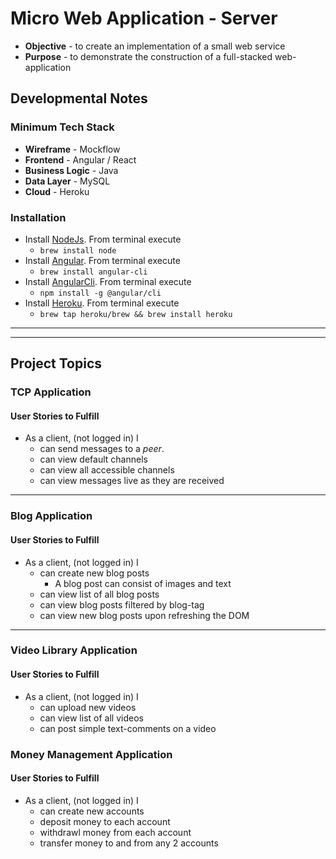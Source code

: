 # Micro Web Application - Server
* **Objective** - to create an implementation of a small web service
* **Purpose** - to demonstrate the construction of a full-stacked web-application

## Developmental Notes
### Minimum Tech Stack
* **Wireframe** - Mockflow
* **Frontend** - Angular / React
* **Business Logic** - Java
* **Data Layer** - MySQL
* **Cloud** - Heroku

### Installation
* Install [NodeJs](https://nodejs.org/en/). From terminal execute
    * `brew install node`
* Install [Angular](http://angular.io/). From terminal execute
    * `brew install angular-cli`
* Install [AngularCli](). From terminal execute
    * `npm install -g @angular/cli`
* Install [Heroku](). From terminal execute
	* `brew tap heroku/brew && brew install heroku`

<hr><hr>







## Project Topics

### TCP Application

#### User Stories to Fulfill  
* As a client, (not logged in) I
    * can send messages to a _peer_.
	* can view default channels
	* can view all accessible channels
	* can view messages live as they are received

<hr>





### Blog Application

#### User Stories to Fulfill  
* As a client, (not logged in) I
    * can create new blog posts
        * A blog post can consist of images and text
	* can view list of all blog posts
    * can view blog posts filtered by blog-tag
	* can view new blog posts upon refreshing the DOM

<hr>





### Video Library Application

#### User Stories to Fulfill  
* As a client, (not logged in) I
    * can upload new videos
	* can view list of all videos
	* can post simple text-comments on a video





### Money Management Application

#### User Stories to Fulfill  
* As a client, (not logged in) I
	* can create new accounts
	* deposit money to each account
	* withdrawl money from each account
	* transfer money to and from any 2 accounts
